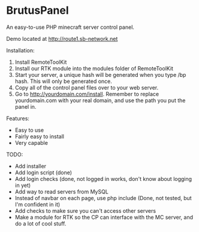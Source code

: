 BrutusPanel
===========

An easy-to-use PHP minecraft server control panel.

Demo located at http://route1.sb-network.net

Installation: <br />
1. Install RemoteToolKit <br />
2. Install our RTK module into the modules folder of RemoteToolKit <br />
3. Start your server, a unique hash will be generated when you type /bp hash. This will only be generated once. <br />
4. Copy all of the control panel files over to your web server. <br />
5. Go to http://yourdomain.com/install. Remember to replace yourdomain.com with your real domain, and use the path you put the panel in.

Features:
- Easy to use
- Fairly easy to install
- Very capable

TODO:
- Add installer
- Add login script (done)
- Add login checks (done, not logged in works, don't know about logging in yet)
- Add way to read servers from MySQL
- Instead of navbar on each page, use php include (Done, not tested, but I'm confident in it)
- Add checks to make sure you can't access other servers
- Make a module for RTK so the CP can interface with the MC server, and do a lot of cool stuff.
